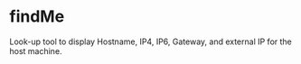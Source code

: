 # findMe
Look-up tool to display Hostname, IP4, IP6, Gateway, and external IP for the host machine.
